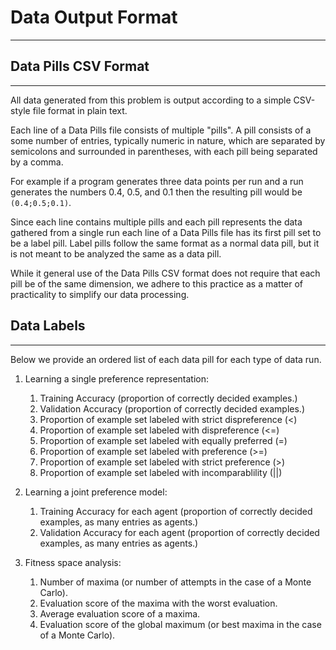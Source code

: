 # Data Output Format
----

## Data Pills CSV Format
----

All data generated from this problem is output according to a simple CSV-style
file format in plain text.

Each line of a Data Pills file consists of multiple "pills". A pill consists of
a some number of entries, typically numeric in nature, which are separated by
semicolons and surrounded in parentheses, with each pill being separated by a
comma.

For example if a program generates three data points per run and a run generates
the numbers 0.4, 0.5, and 0.1 then the resulting pill would be `(0.4;0.5;0.1)`.


Since each line contains multiple pills and each pill represents the data
gathered from a single run each line of a Data Pills file has its first pill set
to be a label pill. Label pills follow the same format as a normal data pill, but
it is not meant to be analyzed the same as a data pill.

While it general use of the Data Pills CSV format does not require that each pill
be of the same dimension, we adhere to this practice as a matter of practicality
to simplify our data processing.


## Data Labels
----

Below we provide an ordered list of each data pill for each type of data run.

1. Learning a single preference representation:

   1. Training Accuracy (proportion of correctly decided examples.)
   2. Validation Accuracy (proportion of correctly decided examples.)
   3. Proportion of example set labeled with strict dispreference (<)
   4. Proportion of example set labeled with dispreference (<=)
   5. Proportion of example set labeled with equally preferred (=)
   6. Proportion of example set labeled with preference (>=)
   7. Proportion of example set labeled with strict preference (>)
   8. Proportion of example set labeled with incomparablility (||)

2. Learning a joint preference model:

   1. Training Accuracy for each agent (proportion of correctly decided examples, as many entries as agents.)
   2. Validation Accuracy for each agent (proportion of correctly decided examples, as many entries as agents.)

3. Fitness space analysis:

   1. Number of maxima (or number of attempts in the case of a Monte Carlo).
   2. Evaluation score of the maxima with the worst evaluation.
   3. Average evaluation score of a maxima.
   4. Evaluation score of the global maximum (or best maxima in the case of a Monte Carlo).
